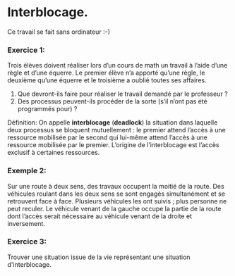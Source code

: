 # Interblocage. 

Ce travail se fait sans ordinateur :-)

### Exercice 1:

Trois élèves doivent réaliser lors d’un cours de math un travail à l’aide d’une règle et d’une équerre. Le premier élève n’a apporté qu’une règle, le deuxième qu’une équerre et le troisième a oublié toutes ses affaires.

1. Que devront-ils faire pour réaliser le travail demandé par le professeur ?
2. Des processus peuvent-ils procéder de la sorte (s’il n’ont pas été programmés pour) ?

Définition: On appelle **interblocage** (**deadlock**) la situation dans laquelle deux processus se bloquent mutuellement : le premier attend l’accès à une ressource mobilisée par le second qui lui-même attend l’accès à une ressource mobilisée par le premier.
L’origine de l’interblocage est l’accès exclusif à certaines ressources.



 ### Exemple 2: 

Sur une route à deux sens, des travaux occupent la moitié de la route. Des véhicules roulant dans les deux sens se sont engagés simultanément et se retrouvent face à face. Plusieurs véhicules les ont suivis ; plus personne ne peut reculer. Le véhicule venant de la gauche occupe la partie de la route dont l’accès serait nécessaire au véhicule venant de la droite et inversement.



### Exercice 3: 

Trouver une situation issue de la vie représentant une situation d'interblocage. 









